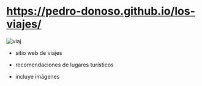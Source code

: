 # https://pedro-donoso.github.io/los-viajes/
![viaj](https://github.com/pedro-donoso/los-viajes/assets/68760595/70d55f9f-0aa1-4518-a7c0-462be2d6bd47)

- sitio web de viajes 

- recomendaciones de lugares turísticos

- incluye imágenes
